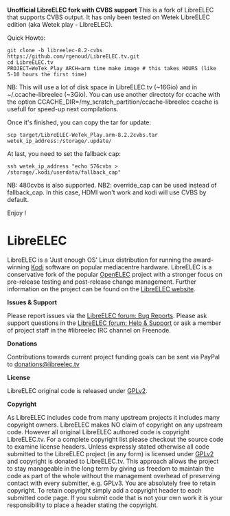 **Unofficial LibreELEC fork with CVBS support**
This is a fork of LibreELEC that supports CVBS output.
It has only been tested on Wetek LibreELEC edition (aka Wetek play - LibreELEC).

Quick Howto:
```
git clone -b libreelec-8.2-cvbs https://github.com/rgenoud/LibreELEC.tv.git
cd LibreELEC.tv
PROJECT=WeTek_Play ARCH=arm time make image # this takes HOURS (like 5-10 hours the first time)
```
NB: This will use a lot of disk space in LibreELEC.tv (~16Gio) and in ~/.ccache-libreelec (~3Gio).
You can use another directoty for ccache with the option CCACHE_DIR=/my_scratch_partition/ccache-libreelec
ccache is usefull for speed-up next compilations.

Once it's finished, you can copy the tar for update:
```
scp target/LibreELEC-WeTek_Play.arm-8.2.2cvbs.tar wetek_ip_address:/storage/.update/
```
At last, you need to set the fallback cap:
```
ssh wetek_ip_address "echo 576cvbs > /storage/.kodi/userdata/fallback_cap"
```
NB: 480cvbs is also supported.
NB2: override_cap can be used instead of fallback_cap. In this case, HDMI won't work and kodi will use CVBS by default.

Enjoy !

# LibreELEC

LibreELEC is a 'Just enough OS' Linux distribution for running the award-winning [Kodi](http://kodi.tv) software on popular mediacentre hardware. LibreELEC is a conservative fork of the popular [OpenELEC](http://openelec.tv) project with a stronger focus on pre-release testing and post-release change management. Further information on the project can be found on the [LibreELEC website](https://libreelec.tv).

**Issues & Support**

Please report issues via the [LibreELEC forum: Bug Reports](http://forum.libreelec.tv/forum-35.html). Please ask support questions in the [LibreELEC forum: Help & Support](http://forum.libreelec.tv/forum-3.html) or ask a member of project staff in the #libreelec IRC channel on Freenode.

**Donations**

Contributions towards current project funding goals can be sent via PayPal to donations@libreelec.tv

**License**

LibreELEC original code is released under [GPLv2](http://www.gnu.org/licenses/gpl-2.0.html).

**Copyright**

As LibreELEC includes code from many upstream projects it includes many copyright owners. LibreELEC makes NO claim of copyright on any upstream code. However all original LibreELEC authored code is copyright LibreELEC.tv. For a complete copyright list please checkout the source code to examine license headers. Unless expressly stated otherwise all code submitted to the LibreELEC project (in any form) is licensed under [GPLv2](http://www.gnu.org/licenses/gpl-2.0.html) and copyright is donated to LibreELEC.tv. This approach allows the project to stay manageable in the long term by giving us freedom to maintain the code as part of the whole without the management overhead of preserving contact with every submitter, e.g. GPLv3. You are absolutely free to retain copyright. To retain copyright simply add a copyright header to each submitted code page. If you submit code that is not your own work it is your responsibility to place a header stating the copyright.
